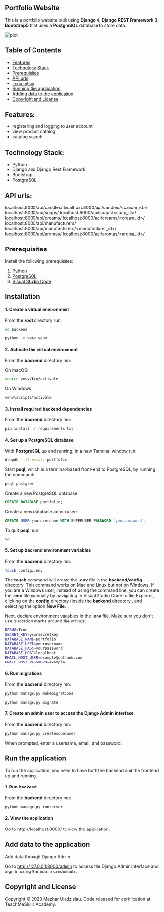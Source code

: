 ## Portfolio Website

This is a portfolio website built using **Django 4**, **Django REST Framework 3**, **Bootstrap5** that uses a **PostgreSQL** database to store data.

![plot](http://joxi.ru/gmvD1aKc0nEeWA.jpg)

## Table of Contents 
- [Features](#Features)  
- [Technology Stack](#Technology-Stack)
- [Prerequisites](#prerequisites)
- [API urls](#API-urls)
- [Installation](#installation)
- [Running the application](#run-the-application)
- [Adding data to the application](#add-data-to-the-application)
- [Copyright and License](#copyright-and-license)


## Features:

-   registering and logging to user account
-   view product catalog
-   catalog search


## Technology Stack:

-   Python
-   Django and Django Rest Framework
-   Bootstrap
-   PostgreSQL


## API urls:

localhost:8000/api/candles/
localhost:8000/api/candles/<candle_id>/
localhost:8000/api/soaps/
localhost:8000/api/soaps/<soap_id>/
localhost:8000/api/creams/
localhost:8000/api/creams/<cream_id>/
localhost:8000/api/manufacturers/
localhost:8000/api/manufacturers/<manufacturer_id>/
localhost:8000/api/aromas/
localhost:8000/api/aromas/<aroma_id>/


## Prerequisites

Install the following prerequisites:

1. [Python](https://www.python.org/downloads/)
2. [PostgreSQL](https://www.postgresql.org/download/)
3. [Visual Studio Code](https://code.visualstudio.com/download)


## Installation

#### 1. Create a virtual environment

From the **root** directory run:

```bash
cd backend
```
```bash
python -m venv venv
```

#### 2. Activate the virtual environment

From the **backend** directory run:

On macOS:

```bash
source venv/bin/activate
```

On Windows:

```bash
venv\scripts\activate
```

#### 3. Install required backend dependencies

From the **backend** directory run:

```bash
pip install -r requirements.txt
```

#### 4. Set up a PostgreSQL database

With **PostgreSQL** up and running, in a new Terminal window run:

```bash
dropdb --if-exists portfolio
```

Start **psql**, which is a terminal-based front-end to PostgreSQL, by running the command:

```bash
psql postgres
```

Create a new PostgreSQL database:

```sql
CREATE DATABASE portfolio;
```

Create a new database admin user:

```sql
CREATE USER yourusername WITH SUPERUSER PASSWORD 'yourpassword';
```

To quit **psql**, run:

```bash
\q
```

#### 5. Set up backend environment variables

From the **backend** directory run:

```bash
touch config/.env
```

The **touch** command will create the **.env** file in the **backend/config** directory. This command works on Mac and Linux but not on Windows. If you are a Windows user, instead of using the command line, you can create the **.env** file manually by navigating in Visual Studio Code to the Explorer, clicking on the **config** directory (inside the **backend** directory), and selecting the option **New File**.


Next, declare environment variables in the **.env** file. Make sure you don't use quotation marks around the strings.

```bash
DEBUG=True
SECRET_KEY=yoursecretkey
DATABASE_NAME=portfolio
DATABASE_USER=yourusername
DATABASE_PASS=yourpassword
DATABASE_HOST=localhost
EMAIL_HOST_USER=example@outlook.com
EMAIL_HOST_PASSWORD=example
```

#### 6. Run migrations

From the **backend** directory run:

```bash
python manage.py makemigrations
```
```bash
python manage.py migrate
```

#### 7. Create an admin user to access the Django Admin interface

From the **backend** directory run:

```bash
python manage.py createsuperuser
```

When prompted, enter a username, email, and password.


## Run the application

To run the application, you need to have both the backend and the frontend up and running.

#### 1. Run backend

From the **backend** directory run:

```bash
python manage.py runserver
```

#### 2. View the application

Go to http://localhost:8000/ to view the application.


## Add data to the application

Add data through Django Admin.

Go to http://127.0.0.1:8000/admin to access the Django Admin interface and sign in using the admin credentials.


## Copyright and License

Copyright © 2023 Mazhar Uladzislau. Code released for certification at TeachMeSkills Academy.